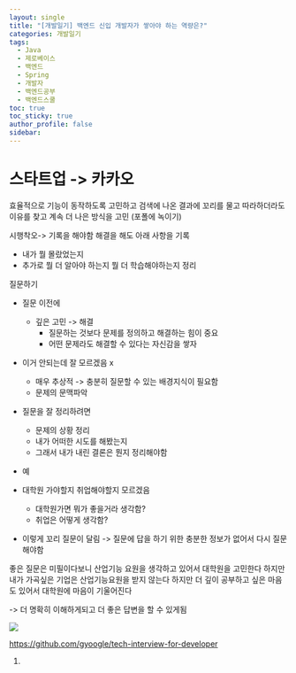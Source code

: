 ```yaml
---
layout: single
title: "[개발일기] 백엔드 신입 개발자가 쌓아야 하는 역량은?"
categories: 개발일기
tags:
  - Java
  - 제로베이스
  - 백엔드
  - Spring
  - 개발자
  - 백엔드공부
  - 백엔드스쿨
toc: true
toc_sticky: true
author_profile: false
sidebar:
---
```

# 스타트업 -> 카카오

효율적으로 기능이 동작하도록 고민하고
검색에 나온 결과에 꼬리를 물고 
따라하더라도 이유를 찾고 계속 더 나은 방식을 고민
(포폴에 녹이기)

시행착오-> 기록을 해야함
해결을 해도 아래 사항을 기록
- 내가 뭘 몰랐었는지
- 추가로 뭘 더 알아야 하는지 뭘 더 학습해야하는지 정리

질문하기
- 질문 이전에
	- 깊은 고민 -> 해결
		- 질문하는 것보다 문제를 정의하고 해결하는 힘이 중요
		- 어떤 문제라도 해결할 수 있다는 자신감을 쌓자

- 이거 안되는데 잘 모르겠음 x
	- 매우 추상적 -> 충분히 질문할 수 있는 배경지식이 필요함
	- 문제의 문맥파악
- 질문을 잘 정리하려면
	- 문제의 상황 정리
	- 내가 어떠한 시도를 해봤는지
	- 그래서 내가 내린 결론은 뭔지 정리해야함


- 예
- 대학원 가야할지 취업해야할지 모르겠음
	- 대학원가면 뭐가 좋을거라 생각함?
	- 취업은 어떻게 생각함?
- 이렇게 꼬리 질문이 달림 -> 질문에 답을 하기 위한 충분한 정보가 없어서 다시 질문해야함


좋은 질문은
미필이다보니 산업기능 요원을 생각하고 있어서 대학원을 고민한다
하지만 내가 가곡싶은 기업은 산업기능요원을 받지 않는다
하지만 더 깊이 공부하고 싶은 마음도 있어서 대학원에 마음이 기울어진다


-> 더 명확히 이해하게되고 더 좋은 답변을 할 수 있게됨

![](https://i.imgur.com/1vTOcdv.png)


https://github.com/gyoogle/tech-interview-for-developer


1. 
